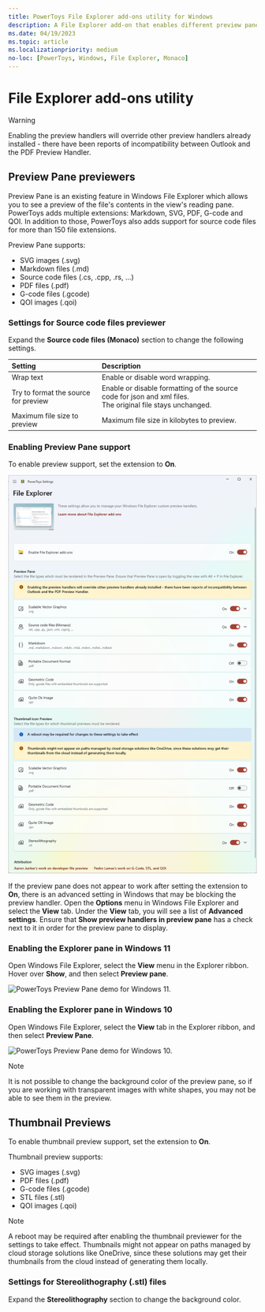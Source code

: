 ```yaml
---
title: PowerToys File Explorer add-ons utility for Windows
description: A File Explorer add-on that enables different preview pane and thumbnail renderers for different file types.
ms.date: 04/19/2023
ms.topic: article
ms.localizationpriority: medium
no-loc: [PowerToys, Windows, File Explorer, Monaco]
---
```


# File Explorer add-ons utility

> [!WARNING]
> Enabling the preview handlers will override other preview handlers already installed - there have been reports of incompatibility between Outlook and the PDF Preview Handler.

## Preview Pane previewers

Preview Pane is an existing feature in Windows File Explorer which allows you to see a preview of the file's contents in the view's reading pane. PowerToys adds multiple extensions: Markdown, SVG, PDF, G-code and QOI. In addition to those, PowerToys also adds support for source code files for more than 150 file extensions.

Preview Pane supports:

- SVG images (.svg)
- Markdown files (.md)
- Source code files (.cs, .cpp, .rs, …)
- PDF files (.pdf)
- G-code files (.gcode)
- QOI images (.qoi)

### Settings for Source code files previewer

Expand the **Source code files (Monaco)** section to change the following settings.

| Setting | Description |
| :-- | :-- |
| Wrap text | Enable or disable word wrapping. |
| Try to format the source for preview | Enable or disable formatting of the source code for json and xml files.<br />The original file stays unchanged. |
| Maximum file size to preview | Maximum file size in kilobytes to preview. |

### Enabling Preview Pane support

To enable preview support, set the extension to **On**.

![PowerToys Settings Enable File Explorer screenshot.](../images/powertoys-settings-fileexplorer.png)

If the preview pane does not appear to work after setting the extension to **On**, there is an advanced setting in Windows that may be blocking the preview handler. Open the **Options** menu in Windows File Explorer and select the **View** tab. Under the **View** tab, you will see a list of **Advanced settings**. Ensure that **Show preview handlers in preview pane** has a check next to it in order for the preview pane to display.

### Enabling the Explorer pane in Windows 11

Open Windows File Explorer, select the **View** menu in the Explorer ribbon. Hover over **Show**, and then select **Preview pane**.

![PowerToys Preview Pane demo for Windows 11.](../images/powertoys-fileexplorer-win11.gif)

### Enabling the Explorer pane in Windows 10

Open Windows File Explorer, select the **View** tab in the Explorer ribbon, and then select **Preview Pane**.

![PowerToys Preview Pane demo for Windows 10.](../images/powertoys-fileexplorer.gif)

> [!NOTE]
> It is not possible to change the background color of the preview pane, so if you are working with transparent images with white shapes, you may not be able to see them in the preview.

## Thumbnail Previews

To enable thumbnail preview support, set the extension to **On**.

Thumbnail preview supports:

- SVG images (.svg)
- PDF files (.pdf)
- G-code files (.gcode)
- STL files (.stl)
- QOI images (.qoi)

> [!NOTE]
> A reboot may be required after enabling the thumbnail previewer for the settings to take effect. Thumbnails might not appear on paths managed by cloud storage solutions like OneDrive, since these solutions may get their thumbnails from the cloud instead of generating them locally.

### Settings for Stereolithography (.stl) files

Expand the **Stereolithography** section to change the background color.
